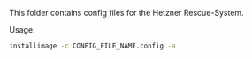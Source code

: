 This folder contains config files for the Hetzner Rescue-System.

Usage:
```bash
installimage -c CONFIG_FILE_NAME.config -a
```
